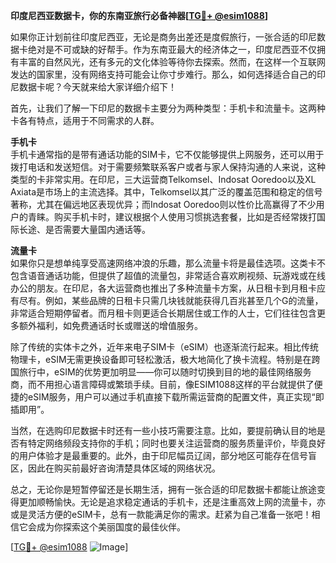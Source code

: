 **印度尼西亚数据卡，你的东南亚旅行必备神器[[TG💪+ @esim1088](https://t.me/s/esim1088)]**

如果你正计划前往印度尼西亚，无论是商务出差还是度假旅行，一张合适的印尼数据卡绝对是不可或缺的好帮手。作为东南亚最大的经济体之一，印度尼西亚不仅拥有丰富的自然风光，还有多元的文化体验等待你去探索。然而，在这样一个互联网发达的国家里，没有网络支持可能会让你寸步难行。那么，如何选择适合自己的印尼数据卡呢？今天就来给大家详细介绍下！

首先，让我们了解一下印尼的数据卡主要分为两种类型：手机卡和流量卡。这两种卡各有特点，适用于不同需求的人群。

**手机卡**  
手机卡通常指的是带有通话功能的SIM卡，它不仅能够提供上网服务，还可以用于拨打电话和发送短信。对于需要频繁联系客户或者与家人保持沟通的人来说，这种类型的卡非常实用。在印尼，三大运营商Telkomsel、Indosat Ooredoo以及XL Axiata是市场上的主流选择。其中，Telkomsel以其广泛的覆盖范围和稳定的信号著称，尤其在偏远地区表现优异；而Indosat Ooredoo则以性价比高赢得了不少用户的青睐。购买手机卡时，建议根据个人使用习惯挑选套餐，比如是否经常拨打国际长途、是否需要大量国内通话等。

**流量卡**  
如果你只是想单纯享受高速网络冲浪的乐趣，那么流量卡将是最佳选项。这类卡不包含语音通话功能，但提供了超值的流量包，非常适合喜欢刷视频、玩游戏或在线办公的朋友。在印尼，各大运营商也推出了多种流量卡方案，从日租卡到月租卡应有尽有。例如，某些品牌的日租卡只需几块钱就能获得几百兆甚至几个G的流量，非常适合短期停留者。而月租卡则更适合长期居住或工作的人士，它们往往包含更多额外福利，如免费通话时长或赠送的增值服务。

除了传统的实体卡之外，近年来电子SIM卡（eSIM）也逐渐流行起来。相比传统物理卡，eSIM无需更换设备即可轻松激活，极大地简化了换卡流程。特别是在跨国旅行中，eSIM的优势更加明显——你可以随时切换到目的地的最佳网络服务商，而不用担心语言障碍或繁琐手续。目前，像ESIM1088这样的平台就提供了便捷的eSIM服务，用户可以通过手机直接下载所需运营商的配置文件，真正实现“即插即用”。

当然，在选购印尼数据卡时还有一些小技巧需要注意。比如，要提前确认目的地是否有特定网络频段支持你的手机；同时也要关注运营商的服务质量评价，毕竟良好的用户体验才是最重要的。此外，由于印尼幅员辽阔，部分地区可能存在信号盲区，因此在购买前最好咨询清楚具体区域的网络状况。

总之，无论你是短暂停留还是长期生活，拥有一张合适的印尼数据卡都能让旅途变得更加顺畅愉快。无论是追求稳定通话的手机卡，还是注重高效上网的流量卡，亦或是灵活方便的eSIM卡，总有一款能满足你的需求。赶紧为自己准备一张吧！相信它会成为你探索这个美丽国度的最佳伙伴。

[[TG💪+ @esim1088](https://t.me/s/esim1088) ![Image](https://i.postimg.cc/4NQfJmqS/Snipaste-2025-05-13-00-14-12.png)]